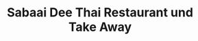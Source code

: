 ---
title: "Sabaai Dee Thai Restaurant und Take Away"
url: /frauenfeld/sabaai-dee-thai-restaurant-und-take-away/
shop: Feinkost
---